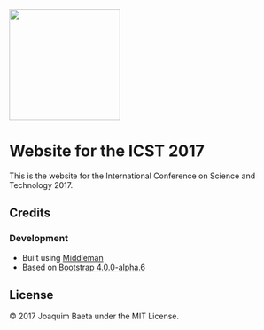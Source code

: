 <img src="http://icst-2017.ugm.ac.id/images/logos/logo.svg" align="center" height="200px">

# Website for the ICST 2017

This is the website for the International Conference on Science and Technology 2017.

## Credits

### Development

+ Built using [Middleman](https://github.com/middleman/middleman)
+ Based on [Bootstrap 4.0.0-alpha.6](https://v4-alpha.getbootstrap.com/)

## License

© 2017 Joaquim Baeta under the MIT License.